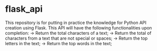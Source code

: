 # flask_api
This repository is for putting in practice the knowledge for Python API creation using Flask.
This API will have the following functionalities upon completion:
    -> Return the total characters of a text;
    -> Return the total of characters from a text that are not special or spaces;
    -> Return the top letters in the text;
    -> Return the top words in the text;
